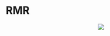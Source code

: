 # RMR

<p align="center">
<img src=https://user-images.githubusercontent.com/91337423/154821014-09d104dc-dabf-407f-9c0b-d6a8f0ef3e73.png>
</p>
